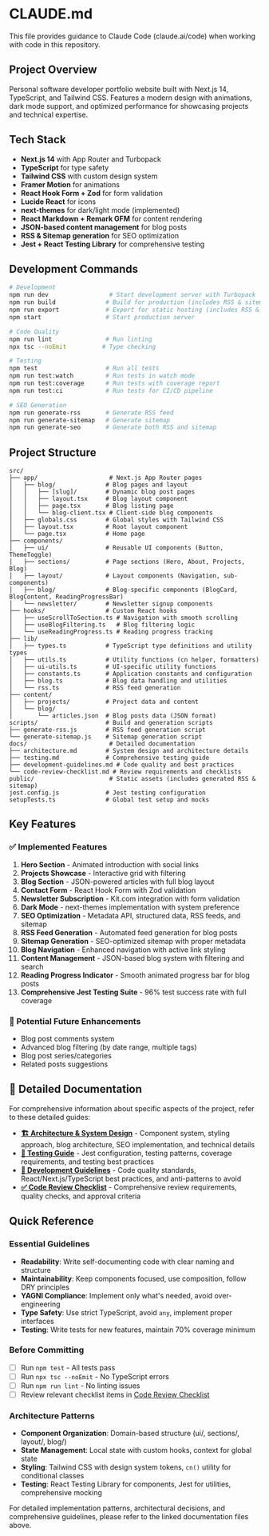 # CLAUDE.md

This file provides guidance to Claude Code (claude.ai/code) when working with code in this repository.

## Project Overview

Personal software developer portfolio website built with Next.js 14, TypeScript, and Tailwind CSS. Features a modern design with animations, dark mode support, and optimized performance for showcasing projects and technical expertise.

## Tech Stack

- **Next.js 14** with App Router and Turbopack
- **TypeScript** for type safety
- **Tailwind CSS** with custom design system
- **Framer Motion** for animations
- **React Hook Form + Zod** for form validation
- **Lucide React** for icons
- **next-themes** for dark/light mode (implemented)
- **React Markdown + Remark GFM** for content rendering
- **JSON-based content management** for blog posts
- **RSS & Sitemap generation** for SEO optimization
- **Jest + React Testing Library** for comprehensive testing

## Development Commands

```bash
# Development
npm run dev                 # Start development server with Turbopack
npm run build              # Build for production (includes RSS & sitemap generation)
npm run export             # Export for static hosting (includes RSS & sitemap generation)
npm start                  # Start production server

# Code Quality
npm run lint               # Run linting
npx tsc --noEmit          # Type checking

# Testing
npm test                   # Run all tests
npm run test:watch         # Run tests in watch mode
npm run test:coverage      # Run tests with coverage report
npm run test:ci            # Run tests for CI/CD pipeline

# SEO Generation
npm run generate-rss       # Generate RSS feed
npm run generate-sitemap   # Generate sitemap
npm run generate-seo       # Generate both RSS and sitemap
```

## Project Structure

```
src/
├── app/                    # Next.js App Router pages
│   ├── blog/              # Blog pages and layout
│   │   ├── [slug]/        # Dynamic blog post pages
│   │   ├── layout.tsx     # Blog layout component
│   │   ├── page.tsx       # Blog listing page
│   │   └── blog-client.tsx # Client-side blog components
│   ├── globals.css        # Global styles with Tailwind CSS
│   ├── layout.tsx         # Root layout component
│   └── page.tsx           # Home page
├── components/
│   ├── ui/                # Reusable UI components (Button, ThemeToggle)
│   ├── sections/          # Page sections (Hero, About, Projects, Blog)
│   ├── layout/            # Layout components (Navigation, sub-components)
│   ├── blog/              # Blog-specific components (BlogCard, BlogContent, ReadingProgressBar)
│   └── newsletter/        # Newsletter signup components
├── hooks/                 # Custom React hooks
│   ├── useScrollToSection.ts # Navigation with smooth scrolling
│   ├── useBlogFiltering.ts   # Blog filtering logic
│   └── useReadingProgress.ts # Reading progress tracking
├── lib/
│   ├── types.ts           # TypeScript type definitions and utility types
│   ├── utils.ts           # Utility functions (cn helper, formatters)
│   ├── ui-utils.ts        # UI-specific utility functions
│   ├── constants.ts       # Application constants and configuration
│   ├── blog.ts            # Blog data handling and utilities
│   └── rss.ts             # RSS feed generation
├── content/
│   ├── projects/          # Project data and content
│   └── blog/
│       └── articles.json  # Blog posts data (JSON format)
scripts/                   # Build and generation scripts
├── generate-rss.js        # RSS feed generation script
└── generate-sitemap.js    # Sitemap generation script
docs/                       # Detailed documentation
├── architecture.md        # System design and architecture details
├── testing.md             # Comprehensive testing guide
├── development-guidelines.md # Code quality and best practices
└── code-review-checklist.md # Review requirements and checklists
public/                     # Static assets (includes generated RSS & sitemap)
jest.config.js             # Jest testing configuration
setupTests.ts              # Global test setup and mocks
```

## Key Features

### ✅ Implemented Features
1. **Hero Section** - Animated introduction with social links
2. **Projects Showcase** - Interactive grid with filtering
3. **Blog Section** - JSON-powered articles with full blog layout
4. **Contact Form** - React Hook Form with Zod validation
5. **Newsletter Subscription** - Kit.com integration with form validation
6. **Dark Mode** - next-themes implementation with system preference
7. **SEO Optimization** - Metadata API, structured data, RSS feeds, and sitemap
8. **RSS Feed Generation** - Automated feed generation for blog posts
9. **Sitemap Generation** - SEO-optimized sitemap with proper metadata
10. **Blog Navigation** - Enhanced navigation with active link styling
11. **Content Management** - JSON-based blog system with filtering and search
12. **Reading Progress Indicator** - Smooth animated progress bar for blog posts
13. **Comprehensive Jest Testing Suite** - 96% test success rate with full coverage

### 🚀 Potential Future Enhancements
- Blog post comments system
- Advanced blog filtering (by date range, multiple tags)
- Blog post series/categories
- Related posts suggestions

## 📖 Detailed Documentation

For comprehensive information about specific aspects of the project, refer to these detailed guides:

- **[🏗️ Architecture & System Design](docs/architecture.md)** - Component system, styling approach, blog architecture, SEO implementation, and technical details
- **[🧪 Testing Guide](docs/testing.md)** - Jest configuration, testing patterns, coverage requirements, and testing best practices
- **[📝 Development Guidelines](docs/development-guidelines.md)** - Code quality standards, React/Next.js/TypeScript best practices, and anti-patterns to avoid
- **[✅ Code Review Checklist](docs/code-review-checklist.md)** - Comprehensive review requirements, quality checks, and approval criteria

## Quick Reference

### Essential Guidelines
- **Readability**: Write self-documenting code with clear naming and structure
- **Maintainability**: Keep components focused, use composition, follow DRY principles
- **YAGNI Compliance**: Implement only what's needed, avoid over-engineering
- **Type Safety**: Use strict TypeScript, avoid `any`, implement proper interfaces
- **Testing**: Write tests for new features, maintain 70% coverage minimum

### Before Committing
- [ ] Run `npm test` - All tests pass
- [ ] Run `npx tsc --noEmit` - No TypeScript errors
- [ ] Run `npm run lint` - No linting issues
- [ ] Review relevant checklist items in [Code Review Checklist](docs/code-review-checklist.md)

### Architecture Patterns
- **Component Organization**: Domain-based structure (ui/, sections/, layout/, blog/)
- **State Management**: Local state with custom hooks, context for global state
- **Styling**: Tailwind CSS with design system tokens, `cn()` utility for conditional classes
- **Testing**: React Testing Library for components, Jest for utilities, comprehensive mocking

For detailed implementation patterns, architectural decisions, and comprehensive guidelines, please refer to the linked documentation files above.